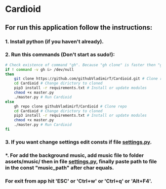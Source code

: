 # Cardioid

## For run this application follow the instructions:

### 1. Install python (if you haven't already).

### 2. Run this commands (<b>Don't start as sudo!</b>):
``` bash
# Check existence of command "gh". Because "gh clone" is faster then "git clone"
if ! command -v gh &> /dev/null
then
	git clone https://github.com/githubVladimirT/Cardioid.git # Clone repo
	cd Cardioid # Change dirictory to cloned
	pip3 install -r requirements.txt # Install or update modules
	chmod +x master.py
	./master.py # Run Cardioid
else
	gh repo clone githubVladimirT/Cardioid # Clone repo
	cd Cardioid # Change dirictory to cloned
	pip3 install -r requirements.txt # Install or update modules
	chmod +x master.py
	./master.py # Run Cardioid
fi
```

### 3. If you want change settings edit consts if file [settings.py](https://github.com/githubVladimirT/Cardioid/blob/main/settings.py).

### *. For add the background music, add music file to folder assets/music/ then in file [settings.py](https://github.com/githubVladimirT/Cardioid/blob/main/settings.py), finally paste path to file in the const "music_path" after char equals.

### For exit from app hit 'ESC' or 'Ctrl+w' or 'Ctrl+q' or 'Alt+F4'.
